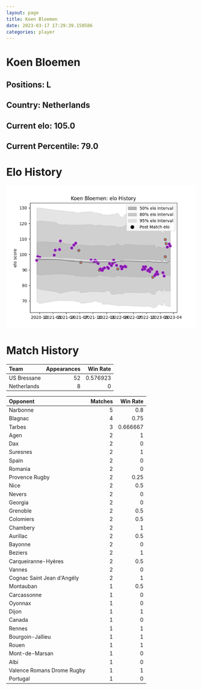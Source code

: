 ```yaml
---  
layout: page  
title: Koen Bloemen  
date: 2023-03-17 17:29:39.150586  
categories: player  
---
```

# Koen Bloemen

## Positions: L

## Country: Netherlands

## Current elo: 105.0

## Current Percentile: 79.0

# Elo History


![elo history](history_KoenBloemen.png)
# Match History


| Team        |   Appearances |   Win Rate |
|:------------|--------------:|-----------:|
| US Bressane |            52 |   0.576923 |
| Netherlands |             8 |   0        |

| Opponent                   |   Matches |   Win Rate |
|:---------------------------|----------:|-----------:|
| Narbonne                   |         5 |   0.8      |
| Blagnac                    |         4 |   0.75     |
| Tarbes                     |         3 |   0.666667 |
| Agen                       |         2 |   1        |
| Dax                        |         2 |   0        |
| Suresnes                   |         2 |   1        |
| Spain                      |         2 |   0        |
| Romania                    |         2 |   0        |
| Provence Rugby             |         2 |   0.25     |
| Nice                       |         2 |   0.5      |
| Nevers                     |         2 |   0        |
| Georgia                    |         2 |   0        |
| Grenoble                   |         2 |   0.5      |
| Colomiers                  |         2 |   0.5      |
| Chambery                   |         2 |   1        |
| Aurillac                   |         2 |   0.5      |
| Bayonne                    |         2 |   0        |
| Beziers                    |         2 |   1        |
| Carqueiranne-Hyères        |         2 |   0.5      |
| Vannes                     |         2 |   0        |
| Cognac Saint Jean d'Angély |         2 |   1        |
| Montauban                  |         1 |   0.5      |
| Carcassonne                |         1 |   0        |
| Oyonnax                    |         1 |   0        |
| Dijon                      |         1 |   1        |
| Canada                     |         1 |   0        |
| Rennes                     |         1 |   1        |
| Bourgoin-Jallieu           |         1 |   1        |
| Rouen                      |         1 |   1        |
| Mont-de-Marsan             |         1 |   0        |
| Albi                       |         1 |   0        |
| Valence Romans Drome Rugby |         1 |   1        |
| Portugal                   |         1 |   0        |